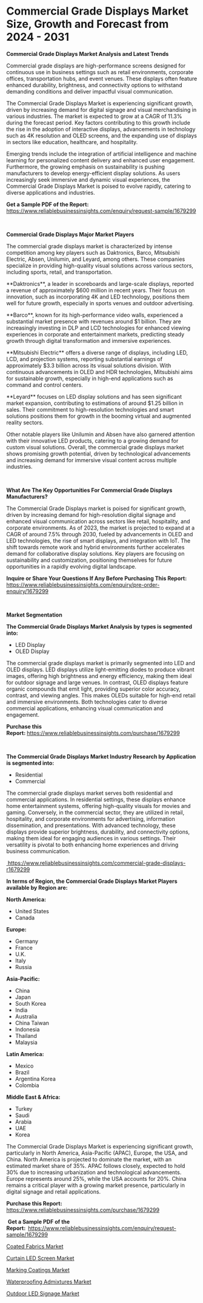 <p><h1>Commercial Grade Displays Market Size, Growth and Forecast from 2024 - 2031</h1></p><p><strong>Commercial Grade Displays Market Analysis and Latest Trends</strong></p>
<p><p>Commercial grade displays are high-performance screens designed for continuous use in business settings such as retail environments, corporate offices, transportation hubs, and event venues. These displays often feature enhanced durability, brightness, and connectivity options to withstand demanding conditions and deliver impactful visual communication.</p><p>The Commercial Grade Displays Market is experiencing significant growth, driven by increasing demand for digital signage and visual merchandising in various industries. The market is expected to grow at a CAGR of 11.3% during the forecast period. Key factors contributing to this growth include the rise in the adoption of interactive displays, advancements in technology such as 4K resolution and OLED screens, and the expanding use of displays in sectors like education, healthcare, and hospitality.</p><p>Emerging trends include the integration of artificial intelligence and machine learning for personalized content delivery and enhanced user engagement. Furthermore, the growing emphasis on sustainability is pushing manufacturers to develop energy-efficient display solutions. As users increasingly seek immersive and dynamic visual experiences, the Commercial Grade Displays Market is poised to evolve rapidly, catering to diverse applications and industries.</p></p>
<p><strong>Get a Sample PDF of the Report:&nbsp;</strong> <a href="https://www.reliablebusinessinsights.com/enquiry/request-sample/1679299?utm_campaign=1113&utm_medium=2&utm_source=Github&utm_content=ia&utm_term=03102024&utm_id=commercial-grade-displays">https://www.reliablebusinessinsights.com/enquiry/request-sample/1679299</a></p>
<p>&nbsp;</p>
<p><strong>Commercial Grade Displays Major Market Players</strong></p>
<p><p>The commercial grade displays market is characterized by intense competition among key players such as Daktronics, Barco, Mitsubishi Electric, Absen, Unilumin, and Leyard, among others. These companies specialize in providing high-quality visual solutions across various sectors, including sports, retail, and transportation.</p><p>**Daktronics**, a leader in scoreboards and large-scale displays, reported a revenue of approximately $600 million in recent years. Their focus on innovation, such as incorporating 4K and LED technology, positions them well for future growth, especially in sports venues and outdoor advertising.</p><p>**Barco**, known for its high-performance video walls, experienced a substantial market presence with revenues around $1 billion. They are increasingly investing in DLP and LCD technologies for enhanced viewing experiences in corporate and entertainment markets, predicting steady growth through digital transformation and immersive experiences.</p><p>**Mitsubishi Electric** offers a diverse range of displays, including LED, LCD, and projection systems, reporting substantial earnings of approximately $3.3 billion across its visual solutions division. With continuous advancements in OLED and HDR technologies, Mitsubishi aims for sustainable growth, especially in high-end applications such as command and control centers.</p><p>**Leyard** focuses on LED display solutions and has seen significant market expansion, contributing to estimations of around $1.25 billion in sales. Their commitment to high-resolution technologies and smart solutions positions them for growth in the booming virtual and augmented reality sectors.</p><p>Other notable players like Unilumin and Absen have also garnered attention with their innovative LED products, catering to a growing demand for custom visual solutions. Overall, the commercial grade displays market shows promising growth potential, driven by technological advancements and increasing demand for immersive visual content across multiple industries.</p></p>
<p>&nbsp;</p>
<p><strong>What Are The Key Opportunities For Commercial Grade Displays Manufacturers?</strong></p>
<p><p>The Commercial Grade Displays market is poised for significant growth, driven by increasing demand for high-resolution digital signage and enhanced visual communication across sectors like retail, hospitality, and corporate environments. As of 2023, the market is projected to expand at a CAGR of around 7.5% through 2030, fueled by advancements in OLED and LED technologies, the rise of smart displays, and integration with IoT. The shift towards remote work and hybrid environments further accelerates demand for collaborative display solutions. Key players are focusing on sustainability and customization, positioning themselves for future opportunities in a rapidly evolving digital landscape.</p></p>
<p><strong>Inquire or Share Your Questions If Any Before Purchasing This Report:</strong> <a href="https://www.reliablebusinessinsights.com/enquiry/pre-order-enquiry/1679299?utm_campaign=1113&utm_medium=2&utm_source=Github&utm_content=ia&utm_term=03102024&utm_id=commercial-grade-displays">https://www.reliablebusinessinsights.com/enquiry/pre-order-enquiry/1679299</a></p>
<p>&nbsp;</p>
<p><strong>Market Segmentation</strong></p>
<p><strong>The Commercial Grade Displays Market Analysis by types is segmented into:</strong></p>
<p><ul><li>LED Display</li><li>OLED Display</li></ul></p>
<p><p>The commercial grade displays market is primarily segmented into LED and OLED displays. LED displays utilize light-emitting diodes to produce vibrant images, offering high brightness and energy efficiency, making them ideal for outdoor signage and large venues. In contrast, OLED displays feature organic compounds that emit light, providing superior color accuracy, contrast, and viewing angles. This makes OLEDs suitable for high-end retail and immersive environments. Both technologies cater to diverse commercial applications, enhancing visual communication and engagement.</p></p>
<p><strong>Purchase this Report:&nbsp;</strong><a href="https://www.reliablebusinessinsights.com/purchase/1679299?utm_campaign=1113&utm_medium=2&utm_source=Github&utm_content=ia&utm_term=03102024&utm_id=commercial-grade-displays">https://www.reliablebusinessinsights.com/purchase/1679299</a></p>
<p>&nbsp;</p>
<p><strong>The Commercial Grade Displays Market Industry Research by Application is segmented into:</strong></p>
<p><ul><li>Residential</li><li>Commercial</li></ul></p>
<p><p>The commercial grade displays market serves both residential and commercial applications. In residential settings, these displays enhance home entertainment systems, offering high-quality visuals for movies and gaming. Conversely, in the commercial sector, they are utilized in retail, hospitality, and corporate environments for advertising, information dissemination, and presentations. With advanced technology, these displays provide superior brightness, durability, and connectivity options, making them ideal for engaging audiences in various settings. Their versatility is pivotal to both enhancing home experiences and driving business communication.</p></p>
<p><a href="https://www.reliablebusinessinsights.com/commercial-grade-displays-r1679299?utm_campaign=1113&utm_medium=2&utm_source=Github&utm_content=ia&utm_term=03102024&utm_id=commercial-grade-displays">&nbsp;https://www.reliablebusinessinsights.com/commercial-grade-displays-r1679299</a></p>
<p><strong>In terms of Region, the Commercial Grade Displays Market Players available by Region are:</strong></p>
<p>
    <p> <strong> North America: </strong>
        <ul>
            <li>United States</li>
            <li>Canada</li>
        </ul>
        </p> 
    <p> <strong> Europe: </strong>
        <ul>
            <li>Germany</li>
            <li>France</li>
            <li>U.K.</li>
            <li>Italy</li>
            <li>Russia</li>
        </ul>
        </p> 
    <p> <strong> Asia-Pacific: </strong>
        <ul>
            <li>China</li>
            <li>Japan</li>
            <li>South Korea</li>
            <li>India</li>
            <li>Australia</li>
            <li>China Taiwan</li>
            <li>Indonesia</li>
            <li>Thailand</li>
            <li>Malaysia</li>
        </ul>
        </p> 
    <p> <strong> Latin America: </strong>
        <ul>
            <li>Mexico</li>
            <li>Brazil</li>
            <li>Argentina Korea</li>
            <li>Colombia</li>
        </ul>
        </p> 
    <p> <strong> Middle East & Africa: </strong>
        <ul>
            <li>Turkey</li>
            <li>Saudi</li>
            <li>Arabia</li>
            <li>UAE</li>
            <li>Korea</li>
        </ul>
    </p>
    </p>
<p><p>The Commercial Grade Displays Market is experiencing significant growth, particularly in North America, Asia-Pacific (APAC), Europe, the USA, and China. North America is projected to dominate the market, with an estimated market share of 35%. APAC follows closely, expected to hold 30% due to increasing urbanization and technological advancements. Europe represents around 25%, while the USA accounts for 20%. China remains a critical player with a growing market presence, particularly in digital signage and retail applications.</p></p>
<p><strong>Purchase this Report: </strong><a href="https://www.reliablebusinessinsights.com/purchase/1679299?utm_campaign=1113&utm_medium=2&utm_source=Github&utm_content=ia&utm_term=03102024&utm_id=commercial-grade-displays">https://www.reliablebusinessinsights.com/purchase/1679299</a></p>
<p>&nbsp;<strong>Get a Sample PDF of the Report:&nbsp;&nbsp;</strong><a href="https://www.reliablebusinessinsights.com/enquiry/request-sample/1679299?utm_campaign=1113&utm_medium=2&utm_source=Github&utm_content=ia&utm_term=03102024&utm_id=commercial-grade-displays">https://www.reliablebusinessinsights.com/enquiry/request-sample/1679299</a></p>
<p><strong></strong></p>
<p><p><a href="https://www.linkedin.com/pulse/global-coated-fabrics-market-analysis-key-trends-future-projections-pocwe?utm_campaign=1113&utm_medium=2&utm_source=Github&utm_content=ia&utm_term=03102024&utm_id=commercial-grade-displays">Coated Fabrics Market</a></p><p><a href="https://github.com/KimNDobson/Market-Research-Report-List-1/blob/main/curtain-led-screen-market.md?utm_campaign=1113&utm_medium=2&utm_source=Github&utm_content=ia&utm_term=03102024&utm_id=commercial-grade-displays">Curtain LED Screen Market</a></p><p><a href="https://www.linkedin.com/pulse/strategic-market-insights-navigating-global-marking-coatings-pbihe?utm_campaign=1113&utm_medium=2&utm_source=Github&utm_content=ia&utm_term=03102024&utm_id=commercial-grade-displays">Marking Coatings Market</a></p><p><a href="https://medium.com/@hardip_sroa/pioneering-growth-analyzing-global-waterproofing-admixtures-market-dynamics-2024-2031-7c96fe6e08e4?utm_campaign=1113&utm_medium=2&utm_source=Github&utm_content=ia&utm_term=03102024&utm_id=commercial-grade-displays">Waterproofing Admixtures Market</a></p><p><a href="https://github.com/GenaGaines34/Market-Research-Report-List-1/blob/main/outdoor-led-signage-market.md?utm_campaign=1113&utm_medium=2&utm_source=Github&utm_content=ia&utm_term=03102024&utm_id=commercial-grade-displays">Outdoor LED Signage Market</a></p></p>